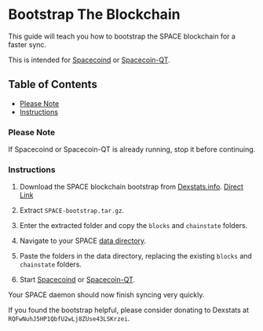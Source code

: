 # Bootstrap The Blockchain

This guide will teach you how to bootstrap the SPACE blockchain for a faster sync.

This is intended for [Spacecoind](https://github.com/spaceworksco/spacecoin) or [Spacecoin-QT](https://spaceworks.co/spacecoin/wallets#spacecoin-qt).

## Table of Contents

- [Please Note](#Please-Note)
- [Instructions](#Instructions)

### Please Note

If Spacecoind or Spacecoin-QT is already running, stop it before continuing.

### Instructions

1. Download the SPACE blockchain bootstrap from [Dexstats.info](https://dexstats.info/bootstrap.php). [Direct Link](https://eu.bootstrap.dexstats.info/SPACE-bootstrap.tar.gz)

2. Extract `SPACE-bootstrap.tar.gz`.

3. Enter the extracted folder and copy the `blocks` and `chainstate` folders.

4. Navigate to your SPACE [data directory](https://github.com/SpaceWorksCo/guides/blob/master/Find-Data-Directory.md).

5. Paste the folders in the data directory, replacing the existing `blocks` and `chainstate` folders.

6. Start [Spacecoind](https://github.com/spaceworksco/spacecoin) or [Spacecoin-QT](https://spaceworks.co/spacecoin/wallets#spacecoin-qt).

Your SPACE daemon should now finish syncing very quickly.

If you found the bootstrap helpful, please consider donating to Dexstats at `RQFwNuhJ5HP1QbfU2wLj8ZUse43LSKrzei`.
